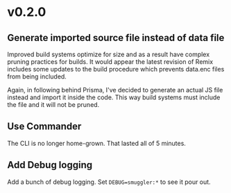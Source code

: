 # v0.2.0

## Generate imported source file instead of data file

Improved build systems optimize for size and as a result have
complex pruning practices for builds. It would appear the latest
revision of Remix includes some updates to the build procedure which
prevents data.enc files from being included.

Again, in following behind Prisma, I've decided to generate an actual JS
file instead and import it inside the code. This way build systems must
include the file and it will not be pruned.

## Use Commander

The CLI is no longer home-grown. That lasted all of 5 minutes.

## Add Debug logging

Add a bunch of debug logging. Set `DEBUG=smuggler:*` to see it pour out.
